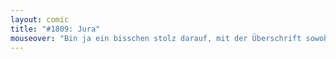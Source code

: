 ```yaml
---
layout: comic
title: "#1809: Jura"
mouseover: "Bin ja ein bisschen stolz darauf, mit der Überschrift sowohl die erdgeschichtliche Periode als auch das Studienfach zu bezeichnen."
---
```

